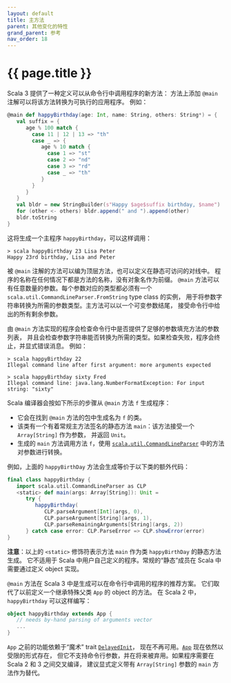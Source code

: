 ```yaml
---
layout: default
title: 主方法
parent: 其他变化的特性
grand_parent: 参考
nav_order: 18
---
```


# {{ page.title }}

Scala 3 提供了一种定义可以从命令行中调用程序的新方法：
方法上添加 `@main` 注解可以将该方法转换为可执行的应用程序。
例如：

```scala
@main def happyBirthday(age: Int, name: String, others: String*) = {
   val suffix = {
      age % 100 match {
        case 11 | 12 | 13 => "th"
        case _ => {
           age % 10 match {
             case 1 => "st"
             case 2 => "nd"
             case 3 => "rd"
             case _ => "th"
           }
        }
      }
   }
   val bldr = new StringBuilder(s"Happy $age$suffix birthday, $name")
   for (other <- others) bldr.append(" and ").append(other)
   bldr.toString
}
```

这将生成一个主程序 `happyBirthday`，可以这样调用：

```
> scala happyBirthday 23 Lisa Peter
Happy 23rd birthday, Lisa and Peter
```

被 `@main` 注解的方法可以编为顶层方法，也可以定义在静态可访问的对线中。
程序的名称在任何情况下都是方法的名称，没有对象名作为前缀。
`@main` 方法可以有任意数量的参数。每个参数对应的类型都必须有一个 
`scala.util.CommandLineParser.FromString` type class 的实例，
用于将参数字符串转换为所需的参数类型。主方法可以以一个可变参数结尾，
接受命令行中给出的所有剩余参数。

由 `@main` 方法实现的程序会检查命令行中是否提供了足够的参数填充方法的参数列表，
并且会检查参数字符串能否转换为所需的类型。如果检查失败，程序会终止，并显式错误消息。
例如：

```
> scala happyBirthday 22
Illegal command line after first argument: more arguments expected

> scala happyBirthday sixty Fred
Illegal command line: java.lang.NumberFormatException: For input string: "sixty"
```

Scala 编译器会按如下所示的步骤从 `@main` 方法 `f` 生成程序：

 - 它会在找到 `@main` 方法的包中生成名为 `f` 的类。
 - 该类有一个有着常规主方法签名的静态方法 `main`：该方法接受一个 `Array[String]` 作为参数，
   并返回 `Unit`。
 - 生成的 `main` 方法调用方法 `f`，使用 [`scala.util.CommandLineParser`](https://dotty.epfl.ch/api/scala/util/CommandLineParser$.html) 
   中的方法对参数进行转换。

例如，上面的 `happyBirthDay` 方法会生成等价于以下类的额外代码：

```scala
final class happyBirthday {
   import scala.util.CommandLineParser as CLP
   <static> def main(args: Array[String]): Unit =
      try {
         happyBirthday(
            CLP.parseArgument[Int](args, 0),
            CLP.parseArgument[String](args, 1),
            CLP.parseRemainingArguments[String](args, 2))
      } catch case error: CLP.ParseError => CLP.showError(error)
}
```

**注意**：以上的 `<static>` 修饰符表示方法 `main` 作为类 `happyBirthDay` 的静态方法生成。
它不适用于 Scala 中用户自己定义的程序。常规的“静态”成员在 Scala 中需要通过定义 object 实现。

`@main` 方法在 Scala 3 中是生成可以在命令行中调用的程序的推荐方案。
它们取代了以前定义一个继承特殊父类 `App` 的 object 的方法。
在 Scala 2 中，`happyBirthday` 可以这样编写：

```scala
object happyBirthday extends App {
   // needs by-hand parsing of arguments vector
   ...
}
```

`App` 之前的功能依赖于“魔术” trait [`DelayedInit`](../dropped-features/delayed-init.md)，
现在不再可用。[`App`](https://dotty.epfl.ch/api/scala/App.html) 现在依然以受限的形式存在，
但它不支持命令行参数，并在将来被弃用。如果程序需要在 Scala 2 和 3 之间交叉编译，
建议显式定义带有 `Array[String]` 参数的 `main` 方法作为替代。
